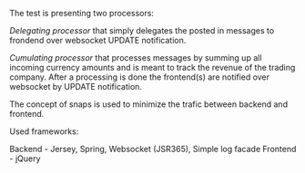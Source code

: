The test is presenting two processors:

*Delegating processor* that simply delegates the posted in messages to frondend over websocket UPDATE notification.

*Cumulating processor* that processes messages by summing up all incoming currency amounts and is meant to track the revenue of the trading company. After a processing is done the frontend(s) are notified over websocket by UPDATE notification.

The concept of snaps is used to minimize the trafic between backend and frontend.

Used frameworks:

Backend - Jersey, Spring, Websocket (JSR365), Simple log facade
Frontend - jQuery